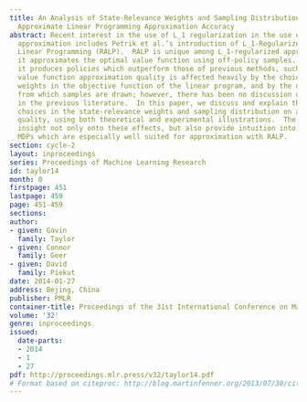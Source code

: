 ```yaml
---
title: An Analysis of State-Relevance Weights and Sampling Distributions on L1-Regularized
  Approximate Linear Programming Approximation Accuracy
abstract: Recent interest in the use of L_1 regularization in the use of value function
  approximation includes Petrik et al.’s introduction of L_1-Regularized Approximate
  Linear Programming (RALP).  RALP is unique among L_1-regularized approaches in that
  it approximates the optimal value function using off-policy samples.  Additionally,
  it produces policies which outperform those of previous methods, such as LSPI.  RALP’s
  value function approximation quality is affected heavily by the choice of state-relevance
  weights in the objective function of the linear program, and by the distribution
  from which samples are drawn; however, there has been no discussion of these considerations
  in the previous literature.  In this paper, we discuss and explain the effects of
  choices in the state-relevance weights and sampling distribution on approximation
  quality, using both theoretical and experimental illustrations.  The results provide
  insight not only onto these effects, but also provide intuition into the types of
  MDPs which are especially well suited for approximation with RALP.
section: cycle-2
layout: inproceedings
series: Proceedings of Machine Learning Research
id: taylor14
month: 0
firstpage: 451
lastpage: 459
page: 451-459
sections: 
author:
- given: Gavin
  family: Taylor
- given: Connor
  family: Geer
- given: David
  family: Piekut
date: 2014-01-27
address: Bejing, China
publisher: PMLR
container-title: Proceedings of the 31st International Conference on Machine Learning
volume: '32'
genre: inproceedings
issued:
  date-parts:
  - 2014
  - 1
  - 27
pdf: http://proceedings.mlr.press/v32/taylor14.pdf
# Format based on citeproc: http://blog.martinfenner.org/2013/07/30/citeproc-yaml-for-bibliographies/
---
```

